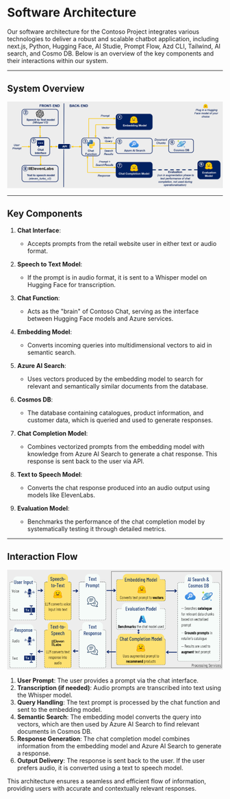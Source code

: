 # Software Architecture

Our software architecture for the Contoso Project integrates various technologies to deliver a robust and scalable chatbot application, including next.js, Python, Hugging Face, AI Studie, Prompt Flow, Azd CLI, Tailwind, AI search, and Cosmo DB. Below is an overview of the key components and their interactions within our system.

---

## System Overview

![Our Software Architecture](/images/SA_diagram.png)

---

## Key Components

1. **Chat Interface**: 
   - Accepts prompts from the retail website user in either text or audio format.
   
2. **Speech to Text Model**: 
   - If the prompt is in audio format, it is sent to a Whisper model on Hugging Face for transcription.
   
3. **Chat Function**: 
   - Acts as the "brain" of Contoso Chat, serving as the interface between Hugging Face models and Azure services.
   
4. **Embedding Model**: 
   - Converts incoming queries into multidimensional vectors to aid in semantic search.

5. **Azure AI Search**: 
   - Uses vectors produced by the embedding model to search for relevant and semantically similar documents from the database.
   
6. **Cosmos DB**: 
   - The database containing catalogues, product information, and customer data, which is queried and used to generate responses.

7. **Chat Completion Model**: 
   - Combines vectorized prompts from the embedding model with knowledge from Azure AI Search to generate a chat response. This response is sent back to the user via API.

8. **Text to Speech Model**: 
   - Converts the chat response produced into an audio output using models like ElevenLabs.

9. **Evaluation Model**: 
   - Benchmarks the performance of the chat completion model by systematically testing it through detailed metrics.

---

## Interaction Flow

![Our Interaction Flow](/images/inter_flow.png)


1. **User Prompt**: The user provides a prompt via the chat interface.
2. **Transcription (if needed)**: Audio prompts are transcribed into text using the Whisper model.
3. **Query Handling**: The text prompt is processed by the chat function and sent to the embedding model.
4. **Semantic Search**: The embedding model converts the query into vectors, which are then used by Azure AI Search to find relevant documents in Cosmos DB.
5. **Response Generation**: The chat completion model combines information from the embedding model and Azure AI Search to generate a response.
6. **Output Delivery**: The response is sent back to the user. If the user prefers audio, it is converted using a text to speech model.

This architecture ensures a seamless and efficient flow of information, providing users with accurate and contextually relevant responses.
